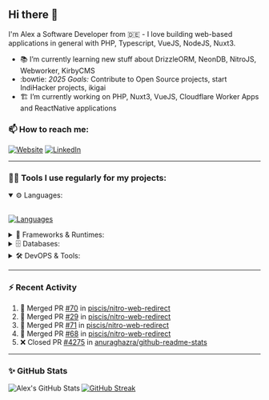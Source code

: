## Hi there :wave:

I'm Alex a Software Developer from 🇩🇪 - I love building web-based applications in general with PHP, Typescript, VueJS, NodeJS, Nuxt3.

- :books: I’m currently learning new stuff about DrizzleORM, NeonDB, NitroJS, Webworker, KirbyCMS
- :bowtie: *2025 Goals:* Contribute to Open Source projects, start IndiHacker projects, ikigai
- :building_construction: I’m currently working on PHP, Nuxt3, VueJS, Cloudflare Worker Apps and ReactNative applications

### 📫 How to reach me:

[![Website](https://img.shields.io/website?label=piscis.dev&style=for-the-badge&url=https://piscis.dev)](https://piscis.dev)
[![LinkedIn](https://img.shields.io/badge/LinkedIn-0077B5?style=for-the-badge&logo=linkedin&logoColor=white)](https://linkedin.com/in/alexanderpirsig)

---
### 👨‍💻 Tools I use regularly for my projects:

<details open>
<summary>⚙️ Languages:</summary>
<br>

[![Languages](https://skillicons.dev/icons?i=php,js,ts,sass,css,workers&perline=6)](https://github.com/piscis/)
</details>

<details>
<summary>🤖 Frameworks & Runtimes:</summary>
<br>

[![Frameworks & Runtimes](https://skillicons.dev/icons?i=wordpress,vue,nestjs,nuxtjs,vite,prisma,nodejs,react&perline=6)](https://github.com/piscis/)
</details>


<details>
<summary>🗄️ Databases:</summary>
<br>

[![Databases](https://skillicons.dev/icons?i=mysql,mongodb,redis&perline=6)](https://github.com/piscis/)
</details>

<details>
<summary>🛠️ DevOPS & Tools:</summary>
<br>

[![DevOPS & Tools](https://skillicons.dev/icons?i=bash,docker,git,gitlab,github,cloudflare,vscode&perline=6)](https://github.com/piscis/)
</details>

----

### :zap: Recent Activity

<!--START_SECTION:activity-->
1. 🎉 Merged PR [#70](https://github.com/piscis/nitro-web-redirect/pull/70) in [piscis/nitro-web-redirect](https://github.com/piscis/nitro-web-redirect)
2. 🎉 Merged PR [#29](https://github.com/piscis/nitro-web-redirect/pull/29) in [piscis/nitro-web-redirect](https://github.com/piscis/nitro-web-redirect)
3. 🎉 Merged PR [#71](https://github.com/piscis/nitro-web-redirect/pull/71) in [piscis/nitro-web-redirect](https://github.com/piscis/nitro-web-redirect)
4. 🎉 Merged PR [#68](https://github.com/piscis/nitro-web-redirect/pull/68) in [piscis/nitro-web-redirect](https://github.com/piscis/nitro-web-redirect)
5. ❌ Closed PR [#4275](https://github.com/anuraghazra/github-readme-stats/pull/4275) in [anuraghazra/github-readme-stats](https://github.com/anuraghazra/github-readme-stats)
<!--END_SECTION:activity-->

----

### ✨ GitHub Stats
  <img align="left" alt="Alex's GitHub Stats" src="https://github-readme-stats.pirsig.net/?username=piscis&show_icons=true&hide_border=true&count_private=true&show_icons=true" />

[![GitHub Streak](https://github-readme-streak-stats.pirsig.net/?user=piscis&theme=light&card_width=380)](https://github.com/piscis)

[website]: https://pirsig.net
[linkedin]: https://linkedin.com/in/alexanderpirsig
